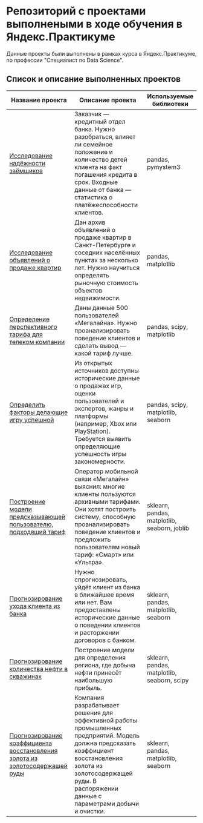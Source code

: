 # Репозиторий с проектами выполнеными в ходе обучения в Яндекс.Практикуме

Данные проекты были выполнены в рамках курса в Яндекс.Практикуме, по профессии "Специалист по Data Science".

## Список и описание выполненных проектов

| Название проекта                                                                                                                                                | Описание проекта                                                                                                                                                                                                                    | Используемые библиотеки                      |
| --------------------------------------------------------------------------------------------------------------------------------------------------------------- | ----------------------------------------------------------------------------------------------------------------------------------------------------------------------------------------------------------------------------------- | -------------------------------------------- |
| [Исследование надёжности заёмщиков](https://github.com/sla1k/praktikum/tree/master/research_on_reliability_of_borrowers)                                        | Заказчик — кредитный отдел банка. Нужно разобраться, влияет ли семейное положение и количество детей клиента на факт погашения кредита в срок. Входные данные от банка — статистика о платёжеспособности клиентов.                  | pandas, pymystem3                            |
| [Исследование объявлений о продаже квартир](https://github.com/sla1k/praktikum/tree/master/research_of_apartments_for_sale)                                     | Дан архив объявлений о продаже квартир в Санкт-Петербурге и соседних населённых пунктах за несколько лет. Нужно научиться определять рыночную стоимость объектов недвижимости.                                                      | pandas, matplotlib                           |
| [Определение перспективного тарифа для телеком компании](https://github.com/sla1k/praktikum/tree/master/determination_of_promising_tariff_for_provider)         | Даны данные 500 пользователей «Мегалайна». Нужно проанализировать поведение клиентов и сделать вывод — какой тариф лучше.                                                                                                           | pandas, scipy, matplotlib                    |
| [Определить факторы делающие игру уcпешной](https://github.com/sla1k/praktikum/tree/master/find_laws_of_success_game)                                           | Из открытых источников доступны исторические данные о продажах игр, оценки пользователей и экспертов, жанры и платформы (например, Xbox или PlayStation). Требуется выявить определяющие успешность игры закономерности.            | pandas, scipy, matplotlib, seaborn           |
| [Построение модели предсказывающей пользователю, подходящий тариф](https://github.com/sla1k/praktikum/tree/master/prediction_of_best_tariff_for_client)         | Оператор мобильной связи «Мегалайн» выяснил: многие клиенты пользуются архивными тарифами. Они хотят построить систему, способную проанализировать поведение клиентов и предложить пользователям новый тариф: «Смарт» или «Ультра». | sklearn, pandas, matplotlib, seaborn, joblib |
| [Прогнозирование ухода клиента из банка](https://github.com/sla1k/praktikum/tree/master/prediction_of_bank_client_leaving)                                      | Нужно спрогнозировать, уйдёт клиент из банка в ближайшее время или нет. Вам предоставлены исторические данные о поведении клиентов и расторжении договоров с банком.                                                                | sklearn, pandas, matplotlib, seaborn         |
| [Прогнозирование количества нефти в скважинах](https://github.com/sla1k/praktikum/tree/master/prediction_of_bank_client_leaving)                                | Построение модели для определения региона, где добыча нефти принесёт наибольшую прибыль.                                                                                                                                            | sklearn, pandas, matplotlib, seaborn, scipy  |
| [Прогнозирование коэффициента восстановления золота из золотосодержащей руды](https://github.com/sla1k/praktikum/tree/master/prediction_of_bank_client_leaving) | Компания разрабатывает решения для эффективной работы промышленных предприятий. Модель должна предсказать коэффициент восстановления золота из золотосодержащей руды. В распоряжении данные с параметрами добычи и очистки.         | sklearn, pandas, matplotlib, seaborn         |
